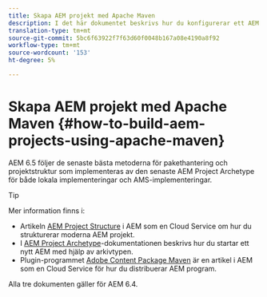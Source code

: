 ```yaml
---
title: Skapa AEM projekt med Apache Maven
description: I det här dokumentet beskrivs hur du konfigurerar ett AEM baserat på Apache Maven
translation-type: tm+mt
source-git-commit: 5bc6f63922f7f63d60f0048b167a08e4190a8f92
workflow-type: tm+mt
source-wordcount: '153'
ht-degree: 5%

---
```



# Skapa AEM projekt med Apache Maven {#how-to-build-aem-projects-using-apache-maven}

AEM 6.5 följer de senaste bästa metoderna för pakethantering och projektstruktur som implementeras av den senaste AEM Project Archetype för både lokala implementeringar och AMS-implementeringar.

>[!TIP]
>
>Mer information finns i:
>
>* Artikeln [AEM Project Structure](https://docs.adobe.com/content/help/en/experience-manager-cloud-service/implementing/developing/aem-project-content-package-structure.html) i AEM som en Cloud Service om hur du strukturerar moderna AEM projekt.
>* I [AEM Project Archetype](https://docs.adobe.com/content/help/en/experience-manager-core-components/using/developing/archetype/overview.html)-dokumentationen beskrivs hur du startar ett nytt AEM med hjälp av arkivtypen.
>* Plugin-programmet [Adobe Content Package Maven](https://experienceleague.adobe.com/docs/experience-manager-cloud-service/implementing/developer-tools/maven-plugin.html?lang=en#developer-tools) är en artikel i AEM som en Cloud Service för hur du distribuerar AEM program.

>
>
Alla tre dokumenten gäller för AEM 6.4.
